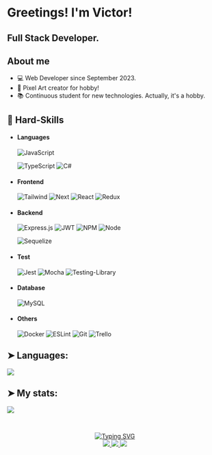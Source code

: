# Greetings! I'm Victor!

## Full Stack Developer.

<!-- I am a former student Web Development at [Trybe](https://www.betrybe.com). -->
## About me
  
  - 💻 Web Developer since September 2023.
  - 🎨 Pixel Art creator for hobby!
  - 📚 Continuous student for new technologies. Actually, it's a hobby.

## 🔭 Hard-Skills
<!-- https://octodex.github.com/ -->

  - #### Languages
    ![JavaScript](https://img.shields.io/badge/javascript-%23323330.svg?style=for-the-badge&logo=javascript&logoColor=%23F7DF1E)
    <!-- ![Java](https://img.shields.io/badge/java-%23ED8B00.svg?style=for-the-badge&logo=openjdk&logoColor=white) -->
    ![TypeScript](https://img.shields.io/badge/typescript-%23007ACC.svg?style=for-the-badge&logo=typescript&logoColor=white)
    ![C#](https://img.shields.io/badge/c%23-%23239120.svg?style=for-the-badge&logo=c-sharp&logoColor=white)

  - #### Frontend
    ![Tailwind](https://img.shields.io/badge/TAILWIND-06B6D4.svg?style=for-the-badge&logo=tailwindcss&logoColor=white)
    ![Next](https://img.shields.io/badge/next.js-000000?style=for-the-badge&logo=nextdotjs&logoColor=white)
    ![React](https://img.shields.io/badge/React-20232A?style=for-the-badge&logo=react&logoColor=61DAFB)
    ![Redux](https://img.shields.io/badge/redux-%23593d88.svg?style=for-the-badge&logo=redux&logoColor=white)

 - #### Backend
    ![Express.js](https://img.shields.io/badge/express.js-%23404d59.svg?style=for-the-badge&logo=express&logoColor=%2361DAFB)
    ![JWT](https://img.shields.io/badge/JWT-black?style=for-the-badge&logo=JSON%20web%20tokens)
    ![NPM](https://img.shields.io/badge/NPM-%23CB3837.svg?style=for-the-badge&logo=npm&logoColor=white)
    ![Node](https://img.shields.io/badge/Node.js-339933?style=for-the-badge&logo=nodedotjs&logoColor=white)
    <!-- ![Nodemon](https://img.shields.io/badge/NODEMON-%23323330.svg?style=for-the-badge&logo=nodemon&logoColor=%BBDEAD) -->
    ![Sequelize](https://img.shields.io/badge/Sequelize-52B0E7?style=for-the-badge&logo=Sequelize&logoColor=white)
<!--     ![.Net](https://img.shields.io/badge/.NET-5C2D91?style=for-the-badge&logo=.net&logoColor=white) -->

 - #### Test
    ![Jest](https://img.shields.io/badge/-jest-%23C21325?style=for-the-badge&logo=jest&logoColor=white)
    ![Mocha](https://img.shields.io/badge/-mocha-%238D6748?style=for-the-badge&logo=mocha&logoColor=white)
    ![Testing-Library](https://img.shields.io/badge/-TestingLibrary-%23E33332?style=for-the-badge&logo=testing-library&logoColor=white)
    

 - #### Database
    ![MySQL](https://img.shields.io/badge/mysql-%2300f.svg?style=for-the-badge&logo=mysql&logoColor=white)
    
 - #### Others
    ![Docker](https://img.shields.io/badge/docker-%230db7ed.svg?style=for-the-badge&logo=docker&logoColor=white)
    ![ESLint](https://img.shields.io/badge/ESLint-4B3263?style=for-the-badge&logo=eslint&logoColor=white)
    ![Git](https://img.shields.io/badge/git-%23F05033.svg?style=for-the-badge&logo=git&logoColor=white)
    ![Trello](https://img.shields.io/badge/Trello-%23026AA7.svg?style=for-the-badge&logo=Trello&logoColor=white)
    <!--  https://github.com/Ileriayo/markdown-badges#-frameworks-platforms-and-libraries -->

## ➤ Languages:
<a href="https://github.com/VictorDPA">
    <img align="center" src="https://github-readme-stats.anuraghazra1.vercel.app/api/top-langs/?username=VictorDPA&layout=compact&theme=gotham" />
</a>

## ➤ My stats:
 <a href="https://github.com/VictorDPA">
    <img align="center" src="https://github-readme-stats.anuraghazra1.vercel.app/api?username=VictorDPA&theme=gotham&show_icons=true" />
 </a>

&nbsp;

<div align="center">
  <a href="https://git.io/typing-svg">
    <img src="https://readme-typing-svg.demolab.com?font=Fira+Code&center=true&pause=1000&color=3B9176&width=435&lines=Working+without+coffee+since+2023!" alt="Typing SVG" />  
  </a>
  
  <br>
  
  <a href="https://www.linkedin.com/in/euvictordpa/" target="_blank" alt="Linkedin">
      <img src="https://img.shields.io/badge/-Linkedin-1C1C1C?style=for-the-badge&logo=Linkedin&logoColor=0E76A8&link=https://www.linkedin.com/in/euvictordpa/"/>
  </a>

  <a href="mailto:vicnoob@gmail.com" target="_blank" alt="E-mail">
      <img src="https://img.shields.io/badge/-E--mail-1C1C1C?style=for-the-badge&logo=gmail&logoColor=EA4335&link=mailto:vicnoob@gmail.com"/>
  </a>

  <a href="https://wa.me/5521994160323" target="_blank" alt="WhatsApp">
     <img src="https://img.shields.io/badge/-WhatsApp-1C1C1C?style=for-the-badge&logo=WhatsApp&logoColor=47A985&link=https://wa.me/5521994160323"/>
  </a>
</div>
